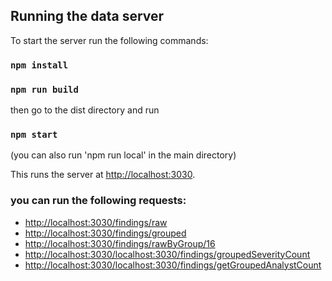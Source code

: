 ## Running the data server
To start the server run the following commands:

### `npm install`
### `npm run build`

then go to the dist directory and run 
### `npm start`
(you can also run 'npm run local' in the main directory)

This runs the server at [http://localhost:3030](http://localhost:3030).

### you can run the following requests:
- [http://localhost:3030/findings/raw](http://localhost:3030/findings/raw)
- [http://localhost:3030/findings/grouped](http://localhost:3030/findings/grouped)
- [http://localhost:3030/findings/rawByGroup/16](http://localhost:3030/findings/rawByGroup/16)
- [http://localhost:3030/localhost:3030/findings/groupedSeverityCount](http://localhost:3030/findings/groupedSeverityCount)
- [http://localhost:3030/localhost:3030/findings/getGroupedAnalystCount](http://localhost:3030/findings/getGroupedAnalystCount)
